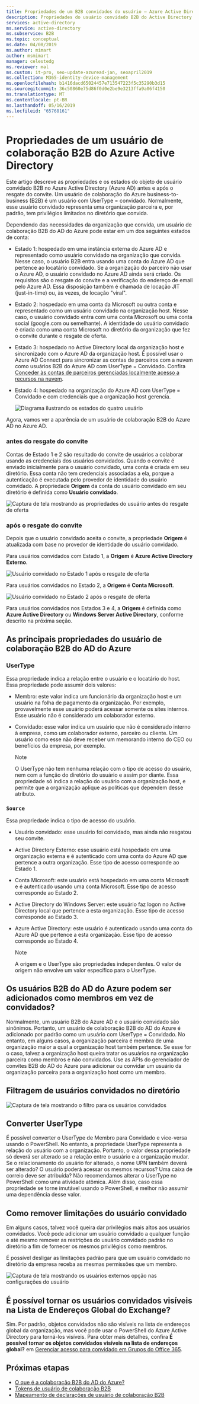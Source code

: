 ```yaml
---
title: Propriedades de um B2B convidados do usuário – Azure Active Directory | Microsoft Docs
description: Propriedades do usuário convidado B2B do Active Directory e estados antes e após o resgate do convite do Azure
services: active-directory
ms.service: active-directory
ms.subservice: B2B
ms.topic: conceptual
ms.date: 04/08/2019
ms.author: mimart
author: msmimart
manager: celestedg
ms.reviewer: mal
ms.custom: it-pro, seo-update-azuread-jan, seoapril2019
ms.collection: M365-identity-device-management
ms.openlocfilehash: b1416dacd65024457e713547223f5c35290b3d15
ms.sourcegitcommit: 36c50860e75d86f0d0e2be9e3213ffa9a06f4150
ms.translationtype: MT
ms.contentlocale: pt-BR
ms.lasthandoff: 05/16/2019
ms.locfileid: "65768161"
---
```

# <a name="properties-of-an-azure-active-directory-b2b-collaboration-user"></a>Propriedades de um usuário de colaboração B2B do Azure Active Directory

Este artigo descreve as propriedades e os estados do objeto de usuário convidado B2B no Azure Active Directory (Azure AD) antes e após o resgate do convite. Um usuário de colaboração do Azure business-to-business (B2B) é um usuário com UserType = convidado. Normalmente, esse usuário convidado representa uma organização parceira e, por padrão, tem privilégios limitados no diretório que convida.

Dependendo das necessidades da organização que convida, um usuário de colaboração B2B do AD do Azure pode estar em um dos seguintes estados de conta:

- Estado 1: hospedado em uma instância externa do Azure AD e representado como usuário convidado na organização que convida. Nesse caso, o usuário B2B entra usando uma conta do Azure AD que pertence ao locatário convidado. Se a organização do parceiro não usar o Azure AD, o usuário convidado no Azure AD ainda será criado. Os requisitos são o resgate do convite e a verificação do endereço de email pelo Azure AD. Essa disposição também é chamada de locação JIT (just-in-time) ou, às vezes, de locação "viral".

- Estado 2: hospedado em uma conta da Microsoft ou outra conta e representado como um usuário convidado na organização host. Nesse caso, o usuário convidado entra com uma conta Microsoft ou uma conta social (google.com ou semelhante). A identidade do usuário convidado é criada como uma conta Microsoft no diretório da organização que fez o convite durante o resgate de oferta.

- Estado 3: hospedado no Active Directory local da organização host e sincronizado com o Azure AD da organização host. É possível usar o Azure AD Connect para sincronizar as contas de parceiros com a nuvem como usuários B2B do Azure AD com UserType = Convidado. Confira [Conceder às contas de parceiros gerenciadas localmente acesso a recursos na nuvem](hybrid-on-premises-to-cloud.md).

- Estado 4: hospedado na organização do Azure AD com UserType = Convidado e com credenciais que a organização host gerencia.

  ![Diagrama ilustrando os estados do quatro usuário](media/user-properties/redemption-diagram.png)


Agora, vamos ver a aparência de um usuário de colaboração B2B do Azure AD no Azure AD.

### <a name="before-invitation-redemption"></a>antes do resgate do convite

Contas de Estado 1 e 2 são resultado do convite de usuários a colaborar usando as credenciais dos usuários convidados. Quando o convite é enviado inicialmente para o usuário convidado, uma conta é criada em seu diretório. Essa conta não tem credenciais associadas a ela, porque a autenticação é executada pelo provedor de identidade do usuário convidado. A propriedade **Origem** da conta do usuário convidado em seu diretório é definida como **Usuário convidado**. 

![Captura de tela mostrando as propriedades do usuário antes do resgate de oferta](media/user-properties/before-redemption.png)

### <a name="after-invitation-redemption"></a>após o resgate do convite

Depois que o usuário convidado aceita o convite, a propriedade **Origem** é atualizada com base no provedor de identidade do usuário convidado.

Para usuários convidados com Estado 1, a **Origem** é **Azure Active Directory Externo**.

![Usuário convidado no Estado 1 após o resgate de oferta](media/user-properties/after-redemption-state1.png)

Para usuários convidados no Estado 2, a **Origem** é **Conta Microsoft**.

![Usuário convidado no Estado 2 após o resgate de oferta](media/user-properties/after-redemption-state2.png)

Para usuários convidados nos Estados 3 e 4, a **Origem** é definida como **Azure Active Directory** ou **Windows Server Active Directory**, conforme descrito na próxima seção.

## <a name="key-properties-of-the-azure-ad-b2b-collaboration-user"></a>As principais propriedades do usuário de colaboração B2B do AD do Azure
### <a name="usertype"></a>UserType
Essa propriedade indica a relação entre o usuário e o locatário do host. Essa propriedade pode assumir dois valores:
- Membro: este valor indica um funcionário da organização host e um usuário na folha de pagamento da organização. Por exemplo, provavelmente esse usuário poderá acessar somente os sites internos. Esse usuário não é considerado um colaborador externo.

- Convidado: esse valor indica um usuário que não é considerado interno à empresa, como um colaborador externo, parceiro ou cliente. Um usuário como esse não deve receber um memorando interno do CEO ou benefícios da empresa, por exemplo.

  > [!NOTE]
  > O UserType não tem nenhuma relação com o tipo de acesso do usuário, nem com a função do diretório do usuário e assim por diante. Essa propriedade só indica a relação do usuário com a organização host, e permite que a organização aplique as políticas que dependem desse atributo.

### <a name="source"></a>`Source`
Essa propriedade indica o tipo de acesso do usuário.

- Usuário convidado: esse usuário foi convidado, mas ainda não resgatou seu convite.

- Active Directory Externo: esse usuário está hospedado em uma organização externa e é autenticado com uma conta do Azure AD que pertence a outra organização. Esse tipo de acesso corresponde ao Estado 1.

- Conta Microsoft: este usuário está hospedado em uma conta Microsoft e é autenticado usando uma conta Microsoft. Esse tipo de acesso corresponde ao Estado 2.

- Active Directory do Windows Server: este usuário faz logon no Active Directory local que pertence a esta organização. Esse tipo de acesso corresponde ao Estado 3.

- Azure Active Directory: este usuário é autenticado usando uma conta do Azure AD que pertence a esta organização. Esse tipo de acesso corresponde ao Estado 4.
  > [!NOTE]
  > A origem e o UserType são propriedades independentes. O valor de origem não envolve um valor específico para o UserType.

## <a name="can-azure-ad-b2b-users-be-added-as-members-instead-of-guests"></a>Os usuários B2B do AD do Azure podem ser adicionados como membros em vez de convidados?
Normalmente, um usuário B2B do Azure AD e o usuário convidado são sinônimos. Portanto, um usuário de colaboração B2B do AD do Azure é adicionado por padrão como um usuário com UserType = Convidado. No entanto, em alguns casos, a organização parceira é membra de uma organização maior a qual a organização host também pertence. Se esse for o caso, talvez a organização host queira tratar os usuários na organização parceira como membros e não convidados. Use as APIs do gerenciador de convites B2B do AD do Azure para adicionar ou convidar um usuário da organização parceira para a organização host como um membro.

## <a name="filter-for-guest-users-in-the-directory"></a>Filtragem de usuários convidados no diretório

![Captura de tela mostrando o filtro para os usuários convidados](media/user-properties/filter-guest-users.png)

## <a name="convert-usertype"></a>Converter UserType
É possível converter o UserType de Membro para Convidado e vice-versa usando o PowerShell. No entanto, a propriedade UserType representa a relação do usuário com a organização. Portanto, o valor dessa propriedade só deverá ser alterado se a relação entre o usuário e a organização mudar. Se o relacionamento do usuário for alterado, o nome UPN também deverá ser alterado? O usuário poderá acessar os mesmos recursos? Uma caixa de correio deve ser atribuída? Não recomendamos alterar o UserType no PowerShell como uma atividade atômica. Além disso, caso essa propriedade se torne imutável usando o PowerShell, é melhor não assumir uma dependência desse valor.

## <a name="remove-guest-user-limitations"></a>Como remover limitações do usuário convidado
Em alguns casos, talvez você queira dar privilégios mais altos aos usuários convidados. Você pode adicionar um usuário convidado a qualquer função e até mesmo remover as restrições do usuário convidado padrão no diretório a fim de fornecer os mesmos privilégios como membros.

É possível desligar as limitações padrão para que um usuário convidado no diretório da empresa receba as mesmas permissões que um membro.

![Captura de tela mostrando os usuários externos opção nas configurações do usuário](media/user-properties/remove-guest-limitations.png)

## <a name="can-i-make-guest-users-visible-in-the-exchange-global-address-list"></a>É possível tornar os usuários convidados visíveis na Lista de Endereços Global do Exchange?
Sim. Por padrão, objetos convidados não são visíveis na lista de endereços global da organização, mas você pode usar o PowerShell do Azure Active Directory para torná-los visíveis. Para obter mais detalhes, confira **É possível tornar os objetos convidados visíveis na lista de endereços global?** em [Gerenciar acesso para convidado em Grupos do Office 365](https://docs.microsoft.com/office365/admin/create-groups/manage-guest-access-in-groups?redirectSourcePath=%252fen-us%252farticle%252fmanage-guest-access-in-office-365-groups-9de497a9-2f5c-43d6-ae18-767f2e6fe6e0&view=o365-worldwide#faq). 

## <a name="next-steps"></a>Próximas etapas

* [O que é a colaboração B2B do AD do Azure?](what-is-b2b.md)
* [Tokens de usuário de colaboração B2B](user-token.md)
* [Mapeamento de declarações de usuário de colaboração B2B](claims-mapping.md)
